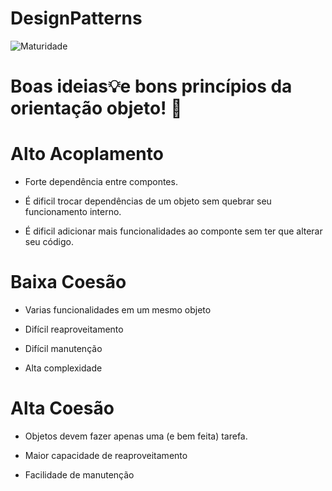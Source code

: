 # DesignPatterns
![Maturidade](https://github.com/thiagobritorocha/DesignPatterns/blob/master/dp.png) 

# Boas ideias:bulb:e bons princípios da orientação objeto! :high_brightness:

# Alto Acoplamento

- Forte dependência entre compontes.

- É dificil trocar dependências de um objeto sem quebrar seu funcionamento interno.

- É dificil adicionar mais funcionalidades ao componte sem ter que alterar seu código.


# Baixa Coesão

- Varias funcionalidades em um mesmo objeto

- Difícil reaproveitamento

- Difícil manutenção

- Alta complexidade

# Alta Coesão

- Objetos devem fazer apenas uma (e  bem feita) tarefa.

- Maior capacidade de reaproveitamento

- Facilidade de manutenção 
